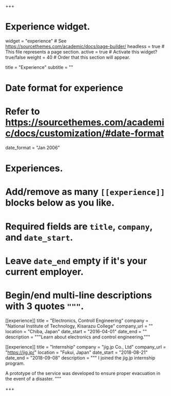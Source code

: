 +++
# Experience widget.
widget = "experience"  # See https://sourcethemes.com/academic/docs/page-builder/
headless = true  # This file represents a page section.
active = true  # Activate this widget? true/false
weight = 40  # Order that this section will appear.

title = "Experience"
subtitle = ""

# Date format for experience
#   Refer to https://sourcethemes.com/academic/docs/customization/#date-format
date_format = "Jan 2006"

# Experiences.
#   Add/remove as many `[[experience]]` blocks below as you like.
#   Required fields are `title`, `company`, and `date_start`.
#   Leave `date_end` empty if it's your current employer.
#   Begin/end multi-line descriptions with 3 quotes `"""`.
[[experience]]
  title = "Electronics, Controll Engineering"
  company = "National Institute of Technology, Kisarazu College"
  company_url = ""
  location = "Chiba, Japan"
  date_start = "2016-04-01"
  date_end = ""
  description = """Learn about electronics and control engineering."""

[[experience]]
  title = "Internship"
  company = "jig.jp Co., Ltd"
  company_url = "https://jig.jp/"
  location = "Fukui, Japan"
  date_start = "2018-08-21"
  date_end = "2018-09-08"
  description = """
  I joined the jig.jp internship program.
  
  A prototype of the service was developed to ensure proper evacuation in the event of a disaster.
  """

+++
